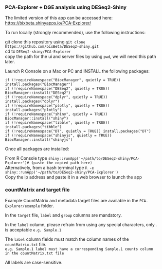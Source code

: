 ### PCA-Explorer + DGE analysis using DESeq2-Shiny

The limited version of this app can be accessed here: https://bixbeta.shinyapps.io/PCA-Explorer/

To run locally (strongly recommended), use the following instructions:

git clone this repository using `git clone https://github.com/bixBeta/DESeq2-shiny.git`<br>
cd to `DESeq2-shiny/PCA-Explorer`<br>
copy the path for the ui and server files by using `pwd`, we will need this path later. 



Launch R Console on a Mac or PC and INSTALL the following packages:

`if (!requireNamespace("BiocManager", quietly = TRUE))
  install.packages("BiocManager")`<br>
`if (!requireNamespace("DESeq2", quietly = TRUE))
  BiocManager::install("DESeq2")`<br>
`if (!requireNamespace("dplyr", quietly = TRUE))
 install.packages("dplyr")`<br>
`if (!requireNamespace("plotly", quietly = TRUE))
  install.packages("plotly")`<br>
`if (!requireNamespace("shiny", quietly = TRUE))
  BiocManager::install("shiny")`<br>
`if (!requireNamespace("tibble", quietly = TRUE))
 install.packages("tibble")`<br>
`if (!requireNamespace("DT", quietly = TRUE))
  install.packages("DT")`<br>
`if (!requireNamespace("shinyjs", quietly = TRUE))
  BiocManager::install("shinyjs")`<br>

Once all packages are installed:<br>

From R Console type `shiny::runApp('~/path/to/DESeq2-shiny/PCA-Explorer')# (paste the copied path here)` <br>
Alternatively, from a bash terminal type `R -e shiny::runApp('~/path/to/DESeq2-shiny/PCA-Explorer')`<br>
Copy the ip address and paste it in a web browser to launch the app


### countMatrix and target file

Example CountMatrix and metadata target files are available in the `PCA-Explorer/example` folder.

In the `target` file, `label` and `group` columns are mandatory. 

In the `label` column, please refrain from using any special characters, only `.` is acceptable `e.g. Sample.1`

The `label` column fields must match the column names of the `countMatrix.txt` file. <br> 
`e.g. Sample.1 label must have a corresponding Sample.1 counts column in the countMatrix.txt file`

All labels are case-sensitive. 



